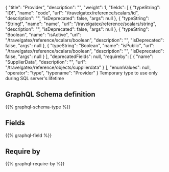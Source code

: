 {
  "title": "Provider",
  "description": "",
  "weight": 1,
  "fields": [
    {
      "typeString": "ID!",
      "name": "code",
      "url": "/travelgatex/reference/scalars/id",
      "description": "",
      "isDeprecated": false,
      "args": null
    },
    {
      "typeString": "String!",
      "name": "name",
      "url": "/travelgatex/reference/scalars/string",
      "description": "",
      "isDeprecated": false,
      "args": null
    },
    {
      "typeString": "Boolean",
      "name": "isActive",
      "url": "/travelgatex/reference/scalars/boolean",
      "description": "",
      "isDeprecated": false,
      "args": null
    },
    {
      "typeString": "Boolean",
      "name": "isPublic",
      "url": "/travelgatex/reference/scalars/boolean",
      "description": "",
      "isDeprecated": false,
      "args": null
    }
  ],
  "deprecatedFields": null,
  "requireby": [
    {
      "name": "SupplierData",
      "description": "",
      "url": "/travelgatex/reference/objects/supplierdata"
    }
  ],
  "enumValues": null,
  "operator": "type",
  "typename": "Provider"
}
Temporary type to use only during SQL server's lifetime
## GraphQL Schema definition

{{% graphql-schema-type %}}

## Fields

{{% graphql-field %}}

## Require by

{{% graphql-require-by %}}
